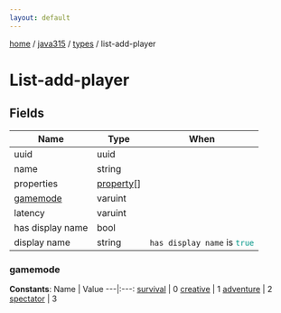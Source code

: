 ```yaml
---
layout: default
---
```


[home](/)  /  [java315](/protocol/java315)  /  [types](/protocol/java315/types)  /  list-add-player

# List-add-player

## Fields

Name | Type | When
---|---|:---:
uuid | uuid | 
name | string | 
properties | [property](/protocol/java315/types/property)[] | 
[gamemode](#gamemode) | varuint | 
latency | varuint | 
has display name | bool | 
display name | string | <code>has display name</code> is <code><span style="color:#009688">true</span></code>

### gamemode

**Constants**:
Name | Value
---|:---:
[survival](gamemode_survival) | 0
[creative](gamemode_creative) | 1
[adventure](gamemode_adventure) | 2
[spectator](gamemode_spectator) | 3

